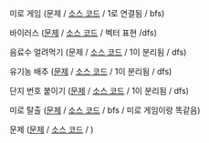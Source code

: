 
미로 게임 (문제 / [소스 코드](https://github.com/Hanseunghoon/Algorithm/blob/main/DFS%2BBFS/%EB%AF%B8%EB%A1%9C%20%EA%B2%8C%EC%9E%84.cpp) / 1로 연결됨 / bfs)

바이러스 ([문제](https://www.acmicpc.net/problem/2606) / [소스 코드](https://github.com/Hanseunghoon/Algorithm/blob/main/DFS%2BBFS/%EB%B0%94%EC%9D%B4%EB%9F%AC%EC%8A%A4.cpp) / 벡터 표현 /dfs)

음료수 얼려먹기 (문제 / [소스 코드](https://github.com/Hanseunghoon/Algorithm/blob/main/DFS%2BBFS/%EC%9D%8C%EB%A3%8C%EC%88%98%20%EC%96%BC%EB%A0%A4%EB%A8%B9%EA%B8%B0.cpp) / 1이 분리됨 / dfs)

유기농 배추 ([문제](https://www.acmicpc.net/problem/1012) / [소스 코드](https://github.com/Hanseunghoon/Algorithm/blob/main/DFS%2BBFS/%EC%9C%A0%EA%B8%B0%EB%86%8D%20%EB%B0%B0%EC%B6%94.cpp) / 1이 분리됨 / dfs)

단지 번호 붙이기 ([문제](https://www.acmicpc.net/problem/2667) / [소스 코드](https://github.com/Hanseunghoon/Algorithm/blob/main/DFS%2BBFS/%EB%8B%A8%EC%A7%80%EB%B2%88%ED%98%B8%20%EB%B6%99%EC%9D%B4%EA%B8%B0.cpp) / 1이 분리됨 / dfs)

미로 탈출 ([문제](https://www.acmicpc.net/problem/2178) / [소스 코드](https://github.com/Hanseunghoon/Algorithm/blob/main/DFS%2BBFS/%EB%AF%B8%EB%A1%9C%20%ED%83%90%EC%83%89.cpp) / bfs / 미로 게임이랑 똑같음)

문제 ([문제]() / [소스 코드]() / )
